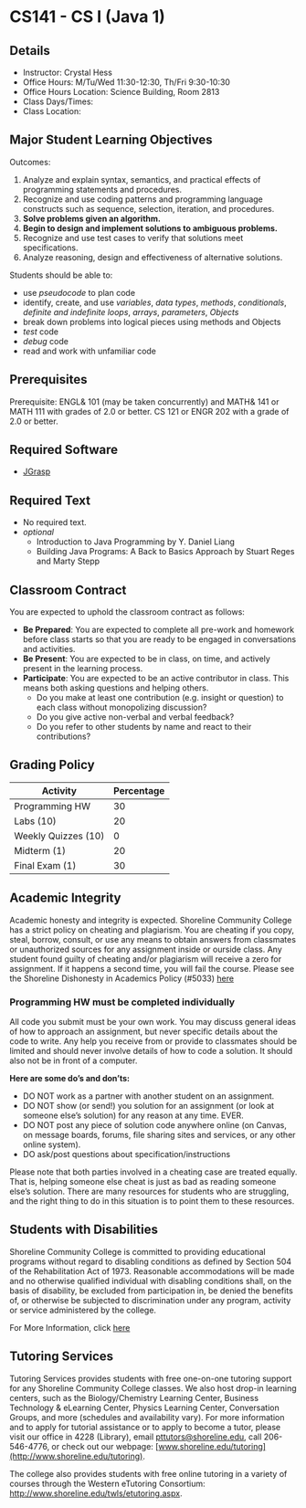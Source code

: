 # CS141 - CS I (Java 1)

## Details
- Instructor: Crystal Hess
- Office Hours: M/Tu/Wed 11:30-12:30, Th/Fri 9:30-10:30
- Office Hours Location: Science Building, Room 2813
- Class Days/Times:
- Class Location:

## Major Student Learning Objectives
Outcomes:
1. Analyze and explain syntax, semantics, and practical effects of programming statements and procedures.
1. Recognize and use coding patterns and programming language constructs such as sequence, selection, iteration, and procedures.
1. **Solve problems given an algorithm.**
1. **Begin to design and implement solutions to ambiguous problems.**
1. Recognize and use test cases to verify that solutions meet specifications.
1. Analyze reasoning, design and effectiveness of alternative solutions.

Students should be able to:
- use _pseudocode_ to plan code
- identify, create, and use _variables_, _data types_, _methods_, _conditionals_, _definite and indefinite loops_, _arrays_, _parameters_, _Objects_
- break down problems into logical pieces using methods and Objects
- _test_ code
- _debug_ code
- read and work with unfamiliar code

## Prerequisites
Prerequisite: ENGL& 101 (may be taken concurrently) and MATH& 141 or MATH 111 with grades of 2.0 or better. CS 121 or ENGR 202 with a grade of 2.0 or better.

## Required Software
- [JGrasp]()

## Required Text
- No required text.
- _optional_
  + Introduction to Java Programming by Y. Daniel Liang
  + Building Java Programs: A Back to Basics Approach by Stuart Reges and Marty Stepp

## Classroom Contract
You are expected to uphold the classroom contract as follows:
- **Be Prepared**: You are expected to complete all pre-work and homework before class starts so that you are ready to be engaged in conversations and activities.
- **Be Present**: You are expected to be in class, on time, and actively present in the learning process.
- **Participate**: You are expected to be an active contributor in class. This means both asking questions and helping others.
  + Do you make at least one contribution (e.g. insight or question) to each class without monopolizing discussion?
  + Do you give active non-verbal and verbal feedback?
  + Do you refer to other students by name and react to their contributions?

## Grading Policy
| Activity            | Percentage
|---------------------|-------------
| Programming HW      | 30
| Labs (10)           | 20
| Weekly Quizzes (10) | 0
| Midterm  (1)        | 20
| Final Exam (1)      | 30

## Academic Integrity
Academic honesty and integrity is expected. Shoreline Community College has a strict policy on cheating and plagiarism. You are cheating if you copy, steal, borrow, consult, or use any means to obtain answers from classmates or unauthorized sources for any assignment inside or ourside class. Any student found guilty of cheating and/or plagiarism will receive a zero for assignment. If it happens a second time, you will fail the course. Please see the Shoreline Dishonesty in Academics Policy (#5033) [here](https://www.shoreline.edu/currentstudents/student-policies.aspx)

### Programming HW must be completed individually
All code you submit must be your own work. You may discuss general ideas of how to approach an assignment, but never specific details about the code to write. Any help you receive from or provide to classmates should be limited and should never involve details of how to code a solution. It should also not be in front of a computer.

**Here are some do’s and don’ts:**
- DO NOT work as a partner with another student on an assignment.
- DO NOT show (or send!) you solution for an assignment (or look at someone else’s solution) for any reason at any time. EVER.
- DO NOT post any piece of solution code anywhere online (on Canvas, on message boards, forums, file sharing sites and services, or any other online system).
- DO ask/post questions about specification/instructions

Please note that both parties involved in a cheating case are treated equally. That is, helping someone else cheat is just as bad as reading someone else’s solution. There are many resources for students who are struggling, and the right thing to do in this situation is to point them to these resources.

## Students with Disabilities
Shoreline Community College is committed to providing educational programs without regard to disabling conditions as defined by Section 504 of the Rehabilitation Act of 1973. Reasonable accommodations will be made and no otherwise qualified individual with disabling conditions shall, on the basis of disability, be excluded from participation in, be denied the benefits of, or otherwise be subjected to discrimination under any program, activity or service administered by the college.

For More Information, click [here](http://www.shoreline.edu/oss/students-with-disabilities/)

## Tutoring Services
Tutoring Services provides students with free one-on-one tutoring support for any Shoreline Community College classes. We also host drop-in learning centers, such as the Biology/Chemistry Learning Center, Business Technology & eLearning Center, Physics Learning Center, Conversation Groups, and more (schedules and availability vary). For more information and to apply for tutorial assistance or to apply to become a tutor, please visit our office in 4228 (Library), email pttutors@shoreline.edu, call 206-546-4776, or check out our webpage: [www.shoreline.edu/tutoring](http://www.shoreline.edu/tutoring).  

The college also provides students with free online tutoring in a variety of courses through the Western eTutoring Consortium: http://www.shoreline.edu/twls/etutoring.aspx.
